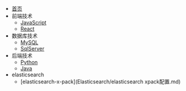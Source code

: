 * [首页](README.md)
* 前端技术
  * [JavaScript](front/javascript.md)
  * [React](front/react.md)
* 数据库技术
  * [MySQL](backend/mysql.md)
  * [SqlServer](backend/sqlserver.md)
* 后端技术
  * [Python](python)
  * [Java](java)
* elasticsearch
  * [elasticsearch-x-pack](Elasticsearch/elasticsearch  xpack配置.md)

